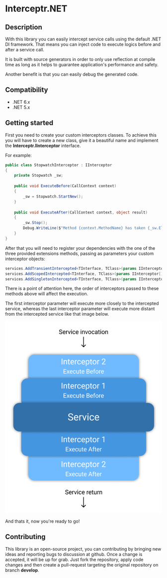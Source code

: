 # Interceptr.NET
## Description

With this library you can easily intercept service calls using the default .NET DI framework. That means you can inject code to execute logics before and after a service call.

It is built with source generators in order to only use reflection at compile time as long as it helps to guarantee application's performance and safety.

Another benefit is that you can easily debug the generated code.

## Compatibility
* .NET 6.x
* .NET 5.x

## Getting started

First you need to create your custom interceptors classes. To achieve this you will have to create a new class, give it a beautiful name and implement the **Interceptr.IInterceptor** interface.

For example:

```cs
public class StopwatchInterceptor : IInterceptor
{
    private Stopwatch _sw;

    public void ExecuteBefore(CallContext context)
    {
        _sw = Stopwatch.StartNew();
    }

    public void ExecuteAfter(CallContext context, object result)
    {
        _sw.Stop();
        Debug.WriteLine($"Method {context.MethodName} has taken {_sw.Elapsed.TotalMilliseconds} milliseconds to execute");
    }
}
```

After that you will need to register your dependencies with the one of the three provided extensions methods, passing as parameters your custom interceptor objects:

```cs
services.AddTransientIntercepted<TInterface, TClass>(params IInterceptor[] interceptors);
services.AddScopedIntercepted<TInterface, TClass>(params IInterceptor[] interceptors);
services.AddSingletonIntercepted<TInterface, TClass>(params IInterceptor[] interceptors);
```

There is a point of attention here, the order of interceptors passed to these methods above will affect the execution. 

The first interceptor parameter will execute more closely to the intercepted service, whereas the last interceptor parameter will execute more distant from the intercepted service like that image below.

![image info](./assets/interceptors-pipeline.png)

And thats it, now you're ready to go!

## Contributing
This library is an open-source project, you can contributing by bringing new ideas and reporting bugs to discussion at github. Once a change is accepted, it will be up for grab. Just fork the repository, apply code changes and then create a pull-request targeting the original repository on branch **develop**.